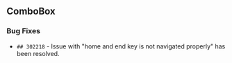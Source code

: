 ##  ComboBox

###    Bug Fixes

- `## 302218` - Issue with "home and end key is not navigated properly" has been resolved.
